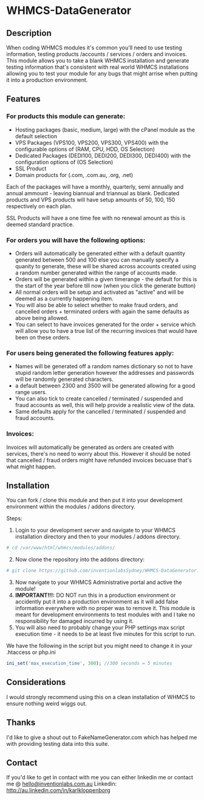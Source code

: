 # WHMCS-DataGenerator

## Description
When coding WHMCS modules it's common you'll need to use testing information, testing products /accounts / services / orders and invoices.
This module allows you to take a blank WHMCS installation and generate testing information that's consistent with real world WHMCS installations
allowing you to test your module for any bugs that might arrise when putting it into a production environment.

## Features
### For products this module can generate:
- Hosting packages (basic, medium, large) with the cPanel module as the default selection
- VPS Packages (VPS100, VPS200, VPS300, VPS400) with the configurable options of (RAM, CPU, HDD, OS Selection)
- Dedicated Packages (DEDI100, DEDI200, DEDI300, DEDI400) with the configuration options of (OS Selection)
- SSL Product
- Domain products for (.com, .com.au, .org, .net)

Each of the packages will have a monthly, quarterly, semi annually and annual ammount - leaving biannual and triannual as blank.
Dedicated products and VPS products will have setup amounts of 50, 100, 150 respectively on each plan.

SSL Products will have a one time fee with no renewal amount as this is deemed standard practice.

### For orders you will have the following options:
- Orders will automatically be generated either with a default quantity generated between 500 and 100 else you can manually specify a quanity to generate, these will be shared across accounts created using a random number generated within the range of accounts made.
- Orders will be generated within a given timerange - the default for this is the start of the year before till now (when you click the generate button)
- All normal orders will be setup and activated as "active" and will be deemed as a currently happening item.
- You will also be able to select whether to make fraud orders, and cancelled orders + terminated orders with again the same defaults as above being allowed.
- You can select to have invoices generated for the order + service which will allow you to have a true list of the recurring invoices that would have been on these orders.

### For users being generated the following features apply:
- Names will be generated off a random names dictionary so not to have stupid random letter generation however the addresses and passwords will be randomly generated characters.
- a default between 2300 and 3500 will be generated allowing for a good range users.
- You can also tick to create cancelled / terminated / suspended and fraud accounts as well, this will help provide a realistic view of the data.
- Same defaults apply for the cancelled / terminated / suspended and fraud accounts.

### Invoices:
Invoices will automatically be generated as orders are created with services, there's no need to worry about this. 
However it should be noted that cancelled / fraud orders might have refunded invoices becuase that's what might happen.

## Installation
You can fork / clone this module and then put it into your development environment within the modules / addons directory.

Steps:

1. Login to your development server and navigate to your WHMCS installation directory and then to your modules / addons directory.
  
  ```Bash
  # cd /var/www/html/whmcs/modules/addons/
  ````
2. Now clone the repository into the addons directory:
  
  ```Bash
  # git clone https://github.com/inventionlabsSydney/WHMCS-DataGenerator.git whmcs_dataGen
  ```
3. Now navigate to your WHMCS Administrative portal and active the module!
4. <b>IMPORTANT!!!:</b> DO NOT run this in a production environment or accidently put it into a production environment as it will add false information everywhere with no proper was to remove it. This module is meant for development environments to test modules with and I take no responsibility for damaged incurred by using it.
5. You will also need to probably change your PHP settings max script execution time - it needs to be at least five minutes for this script to run.

  We have the following in the script but you might need to change it in your .htaccess or php.ini
  
  ```PHP
  ini_set('max_execution_time', 300); //300 seconds = 5 minutes
  ```
  
## Considerations
I would strongly recommend using this on a clean installation of WHMCS to ensure nothing weird wiggs out.

## Thanks
I'd like to give a shout out to FakeNameGenerator.com which has helped me with providing testing data into this suite.

## Contact

If you'd like to get in contact with me you can either linkedin me or contact me @ hello@inventionlabs.com.au
Linkedin: http://au.linkedin.com/in/karlkloppenborg

